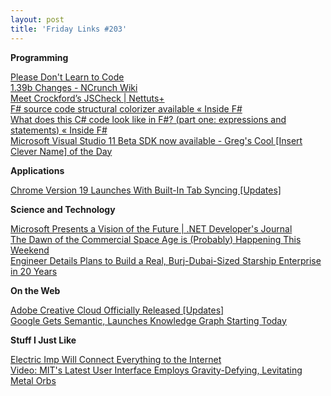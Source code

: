 ```yaml
---
layout: post
title: 'Friday Links #203'
---
```

**Programming**

[Please Don't Learn to Code](http://www.codinghorror.com/blog/2012/05/please-dont-learn-to-code.html)   
[1.39b Changes - NCrunch Wiki](http://wiki.ncrunch.net/1-39b-changes.ashx)   
[Meet Crockford’s JSCheck | Nettuts+](http://net.tutsplus.com/tutorials/javascript-ajax/meet-crockford%e2%80%99s-jscheck/)   
[F# source code structural colorizer available « Inside F#](https://lorgonblog.wordpress.com/2010/11/18/f-source-code-structural-colorizer-available/)   
[What does this C# code look like in F#? (part one: expressions and statements) « Inside F#](https://lorgonblog.wordpress.com/2008/11/28/what-does-this-c-code-look-like-in-f-part-one-expressions-and-statements/)   
[Microsoft Visual Studio 11 Beta SDK now available - Greg's Cool [Insert Clever Name] of the Day](http://coolthingoftheday.blogspot.com/2012/05/microsoft-visual-studio-11-beta-sdk-now.html)

**Applications**

[Chrome Version 19 Launches With Built-In Tab Syncing [Updates]](http://www.makeuseof.com/tag/chrome-version-19-launches-with-built-in-tab-syncing-updates/)

**Science and Technology**

[Microsoft Presents a Vision of the Future | .NET Developer's Journal](http://dotnet.sys-con.com/node/2276099)   
[The Dawn of the Commercial Space Age is (Probably) Happening This Weekend](http://www.popsci.com/technology/article/2012-05/dawn-commercial-space-age-probably-happening-weekend)   
[Engineer Details Plans to Build a Real, Burj-Dubai-Sized Starship Enterprise in 20 Years](http://www.popsci.com/technology/article/2012-05/build-real-starship-enterprise-make-it-so-ambitious-engineer-says)

**On the Web**

[Adobe Creative Cloud Officially Released [Updates]](http://www.makeuseof.com/tag/adobe-creative-cloud-officially-released-updates/)   
[Google Gets Semantic, Launches Knowledge Graph Starting Today](http://allthingsd.com/20120516/google-gets-semantic-launches-knowledge-graph-in-english-starting-today/)

**Stuff I Just Like**

[Electric Imp Will Connect Everything to the Internet](http://www.popsci.com/diy/article/2012-05/new-electric-imp-build-your-own-internet-things)   
[Video: MIT's Latest User Interface Employs Gravity-Defying, Levitating Metal Orbs](http://www.popsci.com/science/article/2012-05/video-mits-latest-user-interface-employs-gravity-defying-levitating-metal-orbs)
